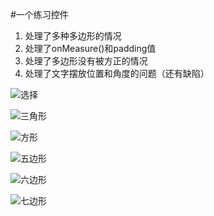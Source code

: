 
#一个练习控件

1. 处理了多种多边形的情况
2. 处理了onMeasure()和padding值
3. 处理了多边形没有被方正的情况
4. 处理了文字摆放位置和角度的问题（还有缺陷）

![选择](https://github.com/biezhihua/BzhRadar/blob/master/picture/0.png)

![三角形](https://github.com/biezhihua/BzhRadar/blob/master/picture/1.png)

![方形](https://github.com/biezhihua/BzhRadar/blob/master/picture/2.png)

![五边形](https://github.com/biezhihua/BzhRadar/blob/master/picture/3.png)

![六边形](https://github.com/biezhihua/BzhRadar/blob/master/picture/4.png)

![七边形](https://github.com/biezhihua/BzhRadar/blob/master/picture/5.png)
